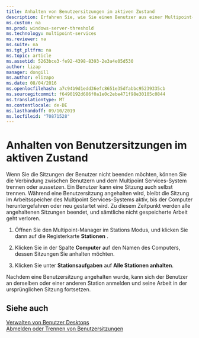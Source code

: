 ```yaml
---
title: Anhalten von Benutzersitzungen im aktiven Zustand
description: Erfahren Sie, wie Sie einen Benutzer aus einer Multipoint-Sitzung aussetzen, ohne die Verbindung zu trennen.
ms.custom: na
ms.prod: windows-server-threshold
ms.technology: multipoint-services
ms.reviewer: na
ms.suite: na
ms.tgt_pltfrm: na
ms.topic: article
ms.assetid: 5263bce3-fe92-4398-8393-2e3a4e05d530
author: lizap
manager: dongill
ms.author: elizapo
ms.date: 08/04/2016
ms.openlocfilehash: a7c94b9d1edd36efc8651e35dfabbc95239335cb
ms.sourcegitcommit: f6490192d686f0a1e0c2ebe471f98e30105c0844
ms.translationtype: MT
ms.contentlocale: de-DE
ms.lasthandoff: 09/10/2019
ms.locfileid: "70871528"
---
```

# <a name="suspend-and-leave-user-session-active"></a>Anhalten von Benutzersitzungen im aktiven Zustand
Wenn Sie die Sitzungen der Benutzer nicht beenden möchten, können Sie die Verbindung zwischen Benutzern und dem Multipoint Services-System trennen oder aussetzen. Ein Benutzer kann eine Sitzung auch selbst trennen. Während eine Benutzersitzung angehalten wird, bleibt die Sitzung im Arbeitsspeicher des Multipoint Services-Systems aktiv, bis der Computer heruntergefahren oder neu gestartet wird. Zu diesem Zeitpunkt werden alle angehaltenen Sitzungen beendet, und sämtliche nicht gespeicherte Arbeit geht verloren.  
  
1.  Öffnen Sie den Multipoint-Manager im Stations Modus, und klicken Sie dann auf die Registerkarte **Stationen** .  
  
2.  Klicken Sie in der Spalte **Computer** auf den Namen des Computers, dessen Sitzungen Sie anhalten möchten.  
  
3.  Klicken Sie unter **Stationsaufgaben** auf **Alle Stationen anhalten**.  
  
Nachdem eine Benutzersitzung angehalten wurde, kann sich der Benutzer an derselben oder einer anderen Station anmelden und seine Arbeit in der ursprünglichen Sitzung fortsetzen.  
  
## <a name="see-also"></a>Siehe auch  
[Verwalten von Benutzer Desktops](manage-user-desktops-using-multipoint-dashboard.md)  
[Abmelden oder Trennen von Benutzersitzungen](Log-off-or-Disconnect-User-Sessions.md)